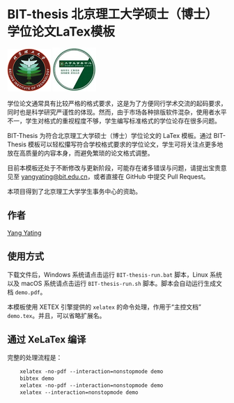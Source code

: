 # BIT-thesis 北京理工大学硕士（博士）学位论文LaTex模板

![Beijing Institude of Technology](https://github.com/y-yating/image/raw/master/image-school/BIT-small.png)
![SAC](https://github.com/y-yating/image/raw/master/image-school/bit-student.jpg)

学位论文通常具有比较严格的格式要求，这是为了方便同行学术交流的起码要求，同时也是科学研究严谨性的体现。然而，由于市场各种排版软件混杂，使用者水平不一，学生对格式的重视程度不够，学生编写标准格式的学位论存在很多问题。

BIT-Thesis 为符合北京理工大学硕士（博士）学位论文的 LaTex 模板。通过 BIT-Thesis 模板可以轻松攥写符合学校格式要求的学位论文，学生可将关注点更多地放在高质量的内容本身，而避免繁琐的论文格式调整。

目前本模板还处于不断修改与更新阶段，可能存在诸多错误与问题，请提出宝贵意见至 <yangyating@bit.edu.cn>，或者直接在 GitHub 中提交 Pull Request。

本项目得到了北京理工大学学生事务中心的资助。

## 作者

[Yang Yating](https://github.com/y-yating/)

## 使用方式

下载文件后，Windows 系统请点击运行 `BIT-thesis-run.bat` 脚本，Linux 系统以及 macOS 系统请点击运行 `BIT-thesis-run.sh` 脚本。脚本会自动运行生成文档 `demo.pdf`。

本模板使用 XETEX 引擎提供的 `xelatex` 的命令处理，作用于“主控文档” `demo.tex`。并且，可以省略扩展名。

##  通过 XeLaTex 编译

完整的处理流程是：

```
    xelatex -no-pdf --interaction=nonstopmode demo
    bibtex demo
    xelatex -no-pdf --interaction=nonstopmode demo
    xelatex --interaction=nonstopmode demo
```
